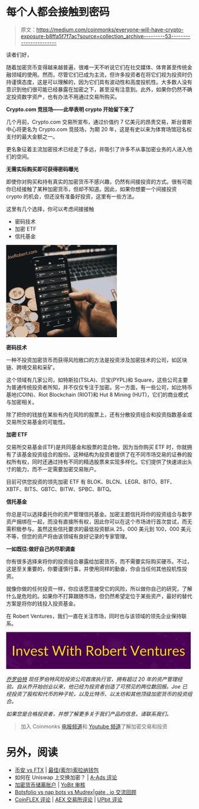 # 每个人都会接触到密码

> 原文：<https://medium.com/coinmonks/everyone-will-have-crypto-exposure-b8ffa5f7f7ac?source=collection_archive---------53----------------------->

读者们好，

随着加密货币变得越来越普遍，很难一天不听说它们在社交媒体、体育甚至传统金融领域的使用。然而，尽管它们已成为主流，但许多投资者在将它们视为投资时仍持谨慎态度，这是可以理解的，因为它们具有波动性和高度投机性。大多数人没有意识到他们很可能已经暴露在加密之下，甚至没有注意到。此外，如果你仍然不确定投资数字资产，也有办法不用通过交易所购买。

**Crypto.com 竞技场——此举表明 crypto 开始留下来了**

几个月前，Crypto.com 交易所宣布，通过价值约 7 亿美元的昂贵交易，斯台普斯中心将更名为 Crypto.com 竞技场，为期 20 年，这是有史以来为体育场馆冠名权支付的最大金额之一。

更名象征着主流加密技术已经走了多远，并吸引了许多不从事加密业务的人进入他们的空间。

**无需实际购买即可获得密码曝光**

即使你对购买和持有真实的加密货币不感兴趣，仍然有间接投资的方式。很有可能你已经接触了某种加密货币，但却不知道。因此，如果你想要一个间接投资 crypto 的机会，但还没有准备好投资，这里有一些方法。

这里有几个选择，你可以考虑间接接触

*   密码技术
*   加密 ETF
*   信托基金

![](img/5d25a8832f9ae4c4146f878b23869553.png)

**密码技术**

一种不投资加密货币而获得风险敞口的方法是投资涉及加密技术的公司，如区块链、跨境交易和采矿。

这个领域有几家公司，如特斯拉(TSLA)、贝宝(PYPL)和 Square，这些公司主要为普通传统投资者所知，并不仅仅专注于加密。另一方面，有一些公司，如比特币基地(COIN)、Riot Blockchain (RIOT)和 Hut 8 Mining (HUT)，它们的商业模式与加密相关。

除了把你的钱放在某些有内在风险的股票上，还有分散投资组合和投资指数基金或交易所交易基金的可能性。

**加密 ETF**

交易所交易基金(ETF)是共同基金和股票的混合物，因为当你购买 ETF 时，你就拥有了该基金投资组合的股份。这种结构为投资者提供了在不同市场交易的证券的股权所有权，同时还通过持有不同的精选股票来实现多样化。它们提供了快速进出头寸的能力，而不一定需要加密交易账户。

目前可供您投资的领先加密 ETF 有 BLOK、BLCN、LEGR、BITO、BTF、XBTF、BITS、GBTC、BITW、SPBC、BITQ。

**信托基金**

你总是可以选择委托你的资产管理信托基金。加密主题信托将你的投资组合与数字资产捆绑在一起，而没有直接所有权，因此你可以在这个市场进行首次尝试，而无需积极参与。虽然这些信托要求的最低投资额从 25，000 美元到 100，000 美元不等，但您的资产将由该领域有良好记录的专家管理。

**一如既往:做好自己的尽职调查**

你有很多选择来将你的投资组合暴露给加密货币，而不需要实际购买硬币。不过，这是至关重要的，你要谨慎行事，并使用同样的勤奋，你会当任何其他投机性投资。

就像你做的任何投资一样，你应该愿意接受它的风险，所以做你自己的研究，了解什么是危险的。如果你不打算跟随市场，但仍然希望定位于某些资产，最好的替代方案是将你的钱投入投资基金。

在 Robert Ventures，我们一直在关注市场，同时也与该领域的领先企业保持联系。

![](img/7e6381679c22e60f2311b1dd031694fd.png)

[*乔罗伯特*](https://joerobert.com/) *现任罗伯特风险投资公司首席执行官，拥有超过 20 年的资产管理经验。自从乔开始创业以来，他已经为投资者创造了可预见的两位数回报。Joe 已经投资了股权和代币的种子轮，以及比特币、以太坊和其他顶级加密货币的投资组合。*

*如果您是合格投资者，并想了解更多关于我们产品的信息，请联系我们。*

> 加入 Coinmonks [电报频道](https://t.me/coincodecap)和 [Youtube 频道](https://www.youtube.com/c/coinmonks/videos)了解加密交易和投资

# 另外，阅读

*   [币安 vs FTX](https://coincodecap.com/binance-vs-ftx) | [最佳(索尔)索拉纳钱包](https://coincodecap.com/solana-wallets)
*   如何在 Uniswap 上交换加密？ | [A-Ads 评论](https://coincodecap.com/a-ads-review)
*   [加密货币储蓄账户](/coinmonks/cryptocurrency-savings-accounts-be3bc0feffbf) | [YoBit 审核](/coinmonks/yobit-review-175464162c62)
*   [Botsfolio vs nap bots vs Mudrex](/coinmonks/botsfolio-vs-napbots-vs-mudrex-c81344970c02)|[gate . io 交流回顾](/coinmonks/gate-io-exchange-review-61bf87b7078f)
*   [CoinFLEX 评论](https://coincodecap.com/coinflex-review) | [AEX 交易所评论](https://coincodecap.com/aex-exchange-review) | [UPbit 评论](https://coincodecap.com/upbit-review)
